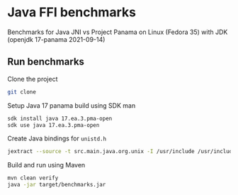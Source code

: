# Java FFI benchmarks

Benchmarks for Java JNI vs Project Panama on Linux (Fedora 35) with JDK (openjdk 17-panama 2021-09-14)

## Run benchmarks

Clone the project

```bash
git clone 
```

Setup Java 17 panama build using SDK man

```bash
sdk install java 17.ea.3.pma-open
sdk use java 17.ea.3.pma-open
```

Create Java bindings for `unistd.h`

```bash
jextract --source -t src.main.java.org.unix -I /usr/include /usr/include/unistd.h
```

Build and run using Maven

```bash
mvn clean verify 
java -jar target/benchmarks.jar
```

